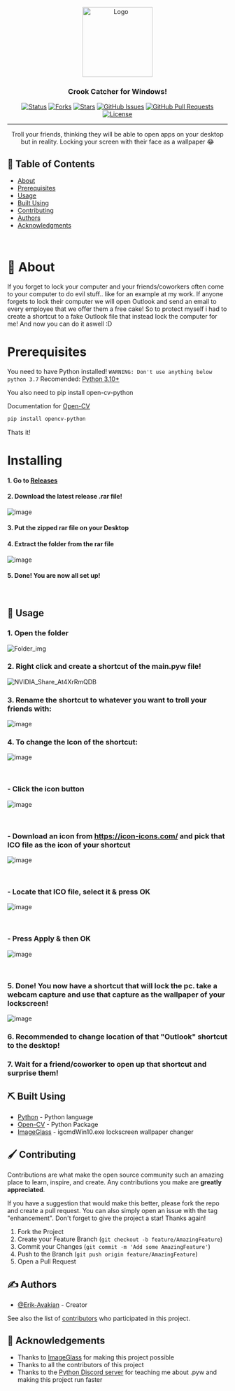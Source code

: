 <p align="center">
  <a href="https://github.com/Erik-Avakian/Lock_screen_webcam_capture">
    <img src="https://imgs.search.brave.com/tZl3vAkbenkebH5U5sff-Dv4ZUrwTOPjhoZ2yYvO6aM/rs:fit:256:256:1/g:ce/aHR0cDovL2F1eC5p/Y29uc3BhbGFjZS5j/b20vdXBsb2Fkcy8x/MzI1MTI1ODc2MzM3/NDQyMjYwLnBuZw" alt="Logo" width="160" height="160">
  </a>
</p>

<h3 align="center">Crook Catcher for Windows!</h3>

<div align="center">

[![Status](https://img.shields.io/badge/status-active-success.svg)]() [![Forks](https://img.shields.io/github/forks/Erik-Avakian/Lock_screen_webcam_capture)]() [![Stars](https://img.shields.io/github/stars/Erik-Avakian/Lock_screen_webcam_capture)]() [![GitHub Issues](https://img.shields.io/github/issues/Erik-Avakian/Lock_screen_webcam_capture)](https://github.com/Erik-Avakian/Lock_screen_webcam_capture/issues) [![GitHub Pull Requests](https://img.shields.io/github/issues-pr/kylelobo/The-Documentation-Compendium.svg)](https://github.com/Erik-Avakian/Lock_screen_webcam_capture/pulls) [![License](https://img.shields.io/badge/license-MIT-blue.svg)](/LICENSE)

</div>

---

<p align="center"> Troll your friends, thinking they will be able to open apps on your desktop but in reality. Locking your screen with their face as a wallpaper 😂
    <br> 
</p>

## 📝 Table of Contents

- [About](#about)
- [Prerequisites](#prerequisites)
- [Usage](#usage)
- [Built Using](#built_using)
- [Contributing](#contributing)
- [Authors](#authors)
- [Acknowledgments](#acknowledgement)

<br>

# 🧐 About <a name = "about"></a>

If you forget to lock your computer and your friends/coworkers often come to your computer to do evil stuff.. like for an example at my work. If anyone forgets to lock their computer we will open Outlook and send an email to every employee that we offer them a free cake! So to protect myself i had to create a shortcut to a fake Outlook file that instead lock the computer for me! And now you can do it aswell :D


# Prerequisites

You need to have Python installed! 
``
WARNING: Don't use anything below python 3.7
``
Recomended: [Python 3.10+](https://www.python.org/downloads/)

You also need to pip install open-cv-python

Documentation for [Open-CV](https://pypi.org/project/opencv-python/)


```sh
pip install opencv-python
```

Thats it!

# Installing

#### 1. Go to [Releases](https://github.com/Erik-Avakian/Lock_screen_webcam_capture/releases)


#### 2. Download the latest release .rar file!

![image](https://user-images.githubusercontent.com/90850836/177033663-1846a1c7-9193-41f2-8495-22e2892553c1.png)

#### 3. Put the zipped rar file on your Desktop

#### 4. Extract the folder from the rar file
![image](https://user-images.githubusercontent.com/90850836/177033737-75bb9f63-8781-4e39-9e43-0e1b57365980.png)

#### 5. Done! You are now all set up!

<br>

## 🎈 Usage <a name="usage"></a>

### 1. Open the folder
![Folder_img](https://user-images.githubusercontent.com/90850836/177031326-caea95ca-a0c8-401f-891a-d1c498aeaa28.jpg)

### 2. Right click and create a shortcut of the main.pyw file!
![NVIDIA_Share_At4XrRmQDB](https://user-images.githubusercontent.com/90850836/177031406-452f7ddd-07c7-4a94-90ea-8ece1bd71252.jpg)

### 3. Rename the shortcut to whatever you want to troll your friends with:
![image](https://user-images.githubusercontent.com/90850836/177031460-cdbb3a90-f6b8-412b-856c-b8c00f555544.png)

### 4. To change the Icon of the shortcut:
![image](https://user-images.githubusercontent.com/90850836/177031525-744ec19a-8b85-4103-97e2-906d1a00fac3.png)

<br>

###  - Click the icon button
![image](https://user-images.githubusercontent.com/90850836/177031577-5d3ef443-2b51-413b-a1bc-7bc66317e81e.png)

<br>

### - Download an icon from https://icon-icons.com/ and pick that ICO file as the icon of your shortcut
![image](https://user-images.githubusercontent.com/90850836/177031807-c76264da-34c1-468a-9a1a-ff199e9094ea.png)

<br>

### - Locate that ICO file, select it & press OK
![image](https://user-images.githubusercontent.com/90850836/177031874-2c19099e-c1f1-42a5-9550-04a8f732724a.png)

<br>

### - Press Apply & then OK
![image](https://user-images.githubusercontent.com/90850836/177031930-af94f89d-9d33-4c15-9f11-0d93ff37d396.png)

<br>

### 5. Done! You now have a shortcut that will lock the pc. take a webcam capture and use that capture as the wallpaper of your lockscreen!

![image](https://user-images.githubusercontent.com/90850836/177031993-afbe11b1-fa70-49c7-a208-e348e440dc64.png)


### 6. Recommended to change location of that "Outlook" shortcut to the desktop!

### 7. Wait for a friend/coworker to open up that shortcut and surprise them!



## ⛏️ Built Using <a name = "built_using"></a>

- [Python](https://www.python.org/) - Python language
- [Open-CV](https://pypi.org/project/opencv-python/) - Python Package
- [ImageGlass](https://github.com/d2phap/ImageGlass) - igcmdWin10.exe lockscreen wallpaper changer




##  🖌 Contributing <a name = "contributing"></a>

Contributions are what make the open source community such an amazing place to learn, inspire, and create. Any contributions you make are **greatly appreciated**.

If you have a suggestion that would make this better, please fork the repo and create a pull request. You can also simply open an issue with the tag "enhancement".
Don't forget to give the project a star! Thanks again!

1. Fork the Project
2. Create your Feature Branch (`git checkout -b feature/AmazingFeature`)
3. Commit your Changes (`git commit -m 'Add some AmazingFeature'`)
4. Push to the Branch (`git push origin feature/AmazingFeature`)
5. Open a Pull Request


## ✍️ Authors <a name = "authors"></a>

- [@Erik-Avakian](https://github.com/Erik-Avakian) - Creator

See also the list of [contributors](https://github.com/Erik-Avakian/Lock_screen_webcam_capture/contributors) who participated in this project.

## 🎉 Acknowledgements <a name = "acknowledgement"></a>

- Thanks to [ImageGlass](https://github.com/d2phap/ImageGlass) for making this project possible
- Thanks to all the contributors of this project
- Thanks to the [Python Discord server](https://discord.gg/python) for teaching me about .pyw and making this project run faster

